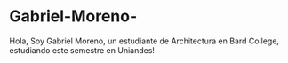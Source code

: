 # Gabriel-Moreno-
Hola, Soy Gabriel Moreno, un estudiante de Architectura en Bard College, estudiando este semestre en Uniandes!
